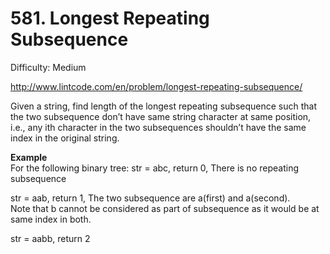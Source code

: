 # 581. Longest Repeating Subsequence

Difficulty: Medium

http://www.lintcode.com/en/problem/longest-repeating-subsequence/

Given a string, find length of the longest repeating subsequence such that the two subsequence don’t have same string character at same position, i.e., any ith character in the two subsequences shouldn’t have the same index in the original string.

**Example**  
For the following binary tree:
str = abc, return 0, There is no repeating subsequence

str = aab, return 1, The two subsequence are a(first) and a(second).  
Note that b cannot be considered as part of subsequence as it would be at same index in both.

str = aabb, return 2
